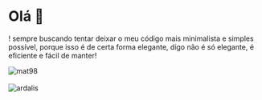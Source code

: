 # Olá 👋
! sempre buscando tentar deixar o meu código mais minimalista e simples possível, porque isso é de certa forma elegante, digo não é só elegante, é eficiente e fácil de manter!

<div>
  <img align="center" src="https://github-readme-stats.vercel.app/api?username=mat98&show_icons=true&theme=dark" alt="mat98" />
<div/>
<br />
  
<div>
  <img align="center" src="https://github-readme-stats.vercel.app/api/top-langs/?username=mat98&layout=compact&hide=html&theme=dark" alt="ardalis" />
<div/>
<br />
